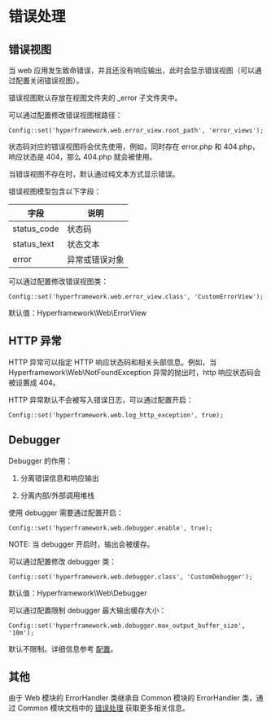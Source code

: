 # 错误处理
## 错误视图
当 web 应用发生致命错误，并且还没有响应输出，此时会显示错误视图（可以通过配置关闭错误视图）。

错误视图默认存放在视图文件夹的 _error 子文件夹中。

可以通过配置修改错误视图根路径：
```.php
Config::set('hyperframework.web.error_view.root_path', 'error_views');
```

状态码对应的错误视图将会优先使用，例如，同时存在 error.php 和 404.php，响应状态是 404，那么 404.php 就会被使用。

当错误视图不存在时，默认通过纯文本方式显示错误。

错误视图模型包含以下字段：

|    字段     |       说明     |
| ----------- | -------------- |
| status_code | 状态码         |
| status_text | 状态文本       |
| error       | 异常或错误对象 |

可以通过配置修改错误视图类：
```.php
Config::set('hyperframework.web.error_view.class', 'CustomErrorView');
```
默认值：Hyperframework\Web\ErrorView

## HTTP 异常
HTTP 异常可以指定 HTTP 响应状态码和相关头部信息。例如，当 Hyperframework\Web\NotFoundException 异常的抛出时，http 响应状态码会被设置成 404。

HTTP 异常默认不会被写入错误日志，可以通过配置开启：
```.php
Config::set('hyperframework.web.log_http_exception', true);
```

## Debugger
Debugger 的作用：

1. 分离错误信息和响应输出

2. 分离内部/外部调用堆栈

使用 debugger 需要通过配置开启：
```.php
Config::set('hyperframework.web.debugger.enable', true);
```

NOTE: 当 debugger 开启时，输出会被缓存。

可以通过配置修改 debugger 类：
```.php
Config::set('hyperframework.web.debugger.class', 'CustomDebugger');
```
默认值：Hyperframework\Web\Debugger

可以通过配置限制 debugger 最大输出缓存大小：
```.php
Config::set('hyperframework.web.debugger.max_output_buffer_size', '10m');
```
默认不限制。详细信息参考 [配置](configuration)。

## 其他
由于 Web 模块的 ErrorHandler 类继承自 Common 模块的 ErrorHandler 类，通过 Common 模块文档中的 [错误处理](/cn/manual/common/error_handling) 获取更多相关信息。
